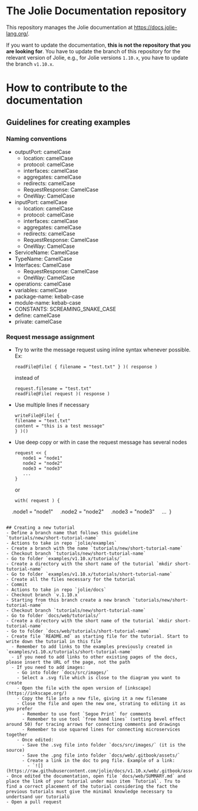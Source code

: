 # The Jolie Documentation repository

This repository manages the Jolie documentation at <https://docs.jolie-lang.org/>.

If you want to update the documentation, **this is not the repository that you are looking for**. You have to update the branch of this repository for the relevant version of Jolie, e.g., for Jolie versions `1.10.x`, you have to update the branch `v1.10.x`.

# How to contribute to the documentation

## Guidelines for creating examples
### Naming conventions
- outputPort: camelCase
  - location: camelCase
  - protocol: camelCase
  - interfaces: camelCase
  - aggregates: camelCase
  - redirects: camelCase
  - RequestResponse: CamelCase
  - OneWay: CamelCase
- inputPort: camelCase
  - location: camelCase
  - protocol: camelCase
  - interfaces: camelCase
  - aggregates: camelCase
  - redirects: camelCase
  - RequestResponse: CamelCase
  - OneWay: CamelCase
- ServiceName: CamelCase
- TypeName: CamelCase
- Interfaces: CamelCase
  - RequestResponse: CamelCase
  - OneWay: CamelCase
- operations: camelCase
- variables: camelCase
- package-name: kebab-case
- module-name: kebab-case
- CONSTANTS: SCREAMING_SNAKE_CASE
- define: camelCase
- private: camelCase

### Request message assignment
- Try to write the message request using inline syntax whenever possible.
  Ex:
  ```
  readFile@file( { filename = "test.txt" } )( response )
  ```
  instead of 
  ```
  request.filename = "test.txt"
  readFile@File( request )( response )
  ```
- Use multiple lines if necessary
  ```
  writeFile@File( {
  filename = "text.txt"
  content = "this is a test message"
  } )()
  ```
- Use deep copy or with in case the request message has several nodes
  ```
  request << {
     node1 = "node1"
     node2 = "node2"
     node3 = "node3"
     ...
  }
  ```
  or 
  ```
  with( request ) {
     .node1 = "node1"
     .node2 = "node2"
     .node3 = "node3"
     ...
  }
  ```

## Creating a new tutorial
- Define a branch name that follows this guideline `tutorials/new/short-tutorial-name`
- Actions to take in repo `jolie/examples` 
  - Create a branch with the name `tutorials/new/short-tutorial-name`
  - Checkout branch `tutorials/new/short-tutorial-name`
  - Go to folder `examples/v1.10.x/tutorials/`
  - Create a directory with the short name of the tutorial `mkdir short-tutorial-name`
  - Go to folder `examples/v1.10.x/tutorials/short-tutorial-name`
  - Create all the files necessary for the tutorial
  - Commit
- Actions to take in repo `jolie/docs` 
  - Checkout branch `v.1.10.x`
  - Starting from this branch create a new branch `tutorials/new/short-tutorial-name`
  - Checkout branch `tutorials/new/short-tutorial-name`
  - Go to folder `docs/web/tutorials/`
  - Create a directory with the short name of the tutorial `mkdir short-tutorial-name`
  - Go to folder `docs/web/tutorials/short-tutorial-name`
  - Create file `README.md` as starting file for the tutorial. Start to write down the tutorial in this file
    - Remember to add links to the examples previously created in `examples/v1.10.x/tutorials/short-tutorial-name`
    - if you need to add links to other existing pages of the docs, please insert the URL of the page, not the path
    - If you need to add images:
      - Go into folder `docs/src/images/`
      - Select a .svg file which is close to the diagram you want to create
      - Open the file with the open version of [inkscape](https://inkscape.org/)  
      - Copy the file into a new file, giving it a new filename 
      - Close the file and open the new one, strating to editing it as you prefer
        - Remember to use font `Segoe Print` for comments
        - Remember to use tool `free hand lines` (setting bevel effect around 50) for tracing arrows for connecting comments and drawings
        - Remember to use squared lines for connecting microservices together
      - Once edited:
        - Save the .svg file into folder `docs/src/images/` (it is the source)
        - Save the .png file into folder `docs/web/.gitbook/assets/`
        - Create a link in the doc to png file. Example of a link:
          - `![](https://raw.githubusercontent.com/jolie/docs/v1.10.x/web/.gitbook/assets/using_dependencies_01.png)`
  - Once edited the documentation, open file `docs/web/SUMMARY.md` and place the link of your tutorial under main item `Tutorial`. Tru to find a correct placement of the tutorial considering the fact the previous tutorials must give the minimal knowledge necessary to undertsand uor tutorialù
- Open a pull request


